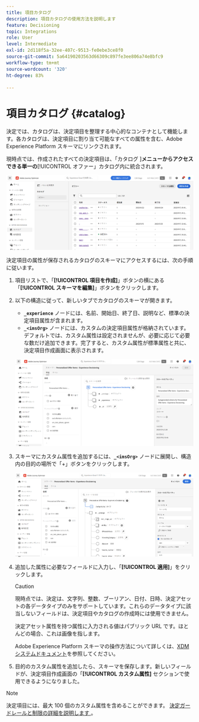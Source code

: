 ```yaml
---
title: 項目カタログ
description: 項目カタログの使用方法を説明します
feature: Decisioning
topic: Integrations
role: User
level: Intermediate
exl-id: 2d118f5a-32ee-407c-9513-fe0ebe3ce8f0
source-git-commit: 5a64190203563d66309c897fe3ee806a74e8bfc9
workflow-type: tm+mt
source-wordcount: '320'
ht-degree: 83%

---
```


# 項目カタログ {#catalog}

決定では、カタログは、決定項目を整理する中心的なコンテナとして機能します。各カタログは、決定項目に割り当て可能なすべての属性を含む、Adobe Experience Platform スキーマにリンクされます。

現時点では、作成されたすべての決定項目は、「カタログ ]**メニューからアクセスできる単一の**[!UICONTROL  オファー」カタログ内に統合されます。

![](assets/catalogs-list.png)

決定項目の属性が保存されるカタログのスキーマにアクセスするには、次の手順に従います。

1. 項目リストで、「**[!UICONTROL 項目を作成]**」ボタンの横にある「**[!UICONTROL スキーマを編集]**」ボタンをクリックします。

1. 以下の構造に従って、新しいタブでカタログのスキーマが開きます。

   * **`_experience`** ノードには、名前、開始日、終了日、説明など、標準の決定項目属性が含まれます。
   * **`_<imsOrg>`** ノードには、カスタムの決定項目属性が格納されています。デフォルトでは、カスタム属性は設定されませんが、必要に応じて必要な数だけ追加できます。完了すると、カスタム属性が標準属性と共に、決定項目作成画面に表示されます。

   ![](assets/catalogs-schema.png)

1. スキーマにカスタム属性を追加するには、**`_<imsOrg>`** ノードに展開し、構造内の目的の場所で「+」ボタンをクリックします。

   ![](assets/catalogs-add.png)

1. 追加した属性に必要なフィールドに入力し、「**[!UICONTROL 適用]**」をクリックします。

   >[!CAUTION]
   >
   >現時点では、決定は、文字列、整数、ブーリアン、日付、日時、決定アセットの各データタイプのみをサポートしています。これらのデータタイプに該当しないフィールドは、決定項目やカタログの作成時には使用できません。

   決定アセット属性を持つ属性に入力される値はパブリック URL です。ほとんどの場合、これは画像を指します。

   Adobe Experience Platform スキーマの操作方法について詳しくは、[XDM システムドキュメント](https://experienceleague.adobe.com/docs/experience-platform/xdm/ui/overview.html?lang=ja)を参照してください。

1. 目的のカスタム属性を追加したら、スキーマを保存します。新しいフィールドが、決定項目作成画面の「**[!UICONTROL カスタム属性]** セクションで使用できるようになりました。

>[!NOTE]
>
>決定項目には、最大 100 個のカスタム属性を含めることができます。 [ 決定ガードレールと制限の詳細を説明します ](gs-experience-decisioning.md#guardrails)。
